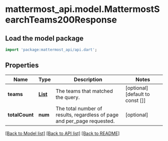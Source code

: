# mattermost_api.model.MattermostSearchTeams200Response

## Load the model package
```dart
import 'package:mattermost_api/api.dart';
```

## Properties
Name | Type | Description | Notes
------------ | ------------- | ------------- | -------------
**teams** | [**List<MattermostTeam>**](MattermostTeam.md) | The teams that matched the query. | [optional] [default to const []]
**totalCount** | **num** | The total number of results, regardless of page and per_page requested. | [optional] 

[[Back to Model list]](../GENERATED_README.md#documentation-for-models) [[Back to API list]](../GENERATED_README.md#documentation-for-api-endpoints) [[Back to README]](../GENERATED_README.md)


